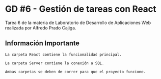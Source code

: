 # GD #6 - Gestión de tareas con React

Tarea 6 de la materia de Laboratorio de Desarrollo de Aplicaciones Web realizada por Alfredo Prado Cajiga.

## Información Importante

```
La carpeta React contiene la funcionalidad principal.
```

```
La carpeta Server contiene la conexión a SQL.
```

```
Ambas carpetas se deben de correr para que el proyecto funcione.
```


